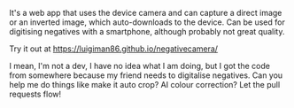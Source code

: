 It's a web app that uses the device camera and can capture a direct image or an inverted image, which auto-downloads to the device. Can be used for digitising negatives with a smartphone, although probably not great quality.

Try it out at https://luigiman86.github.io/negativecamera/ 

I mean, I'm not a dev, I have no idea what I am doing, but I got the code from somewhere because my friend needs to digitalise negatives. Can you help me do things like make it auto crop? AI colour correction? Let the pull requests flow!
